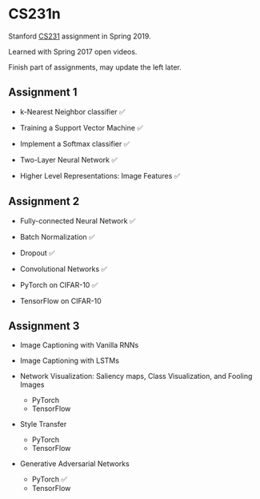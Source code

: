 # CS231n

Stanford [CS231](http://cs231n.stanford.edu/) assignment in Spring 2019.

Learned with Spring 2017 open videos.

Finish part of assignments, may update the left later.

## Assignment 1

- k-Nearest Neighbor classifier ✅

- Training a Support Vector Machine ✅

- Implement a Softmax classifier ✅

- Two-Layer Neural Network ✅

- Higher Level Representations: Image Features ✅

## Assignment 2

- Fully-connected Neural Network ✅

- Batch Normalization ✅

- Dropout ✅

- Convolutional Networks ✅

- PyTorch on CIFAR-10 ✅

- TensorFlow on CIFAR-10

## Assignment 3

- Image Captioning with Vanilla RNNs

- Image Captioning with LSTMs

- Network Visualization: Saliency maps, Class Visualization, and Fooling Images
   - PyTorch
   - TensorFlow

- Style Transfer
   - PyTorch
   - TensorFlow

- Generative Adversarial Networks
   - PyTorch ✅
   - TensorFlow
